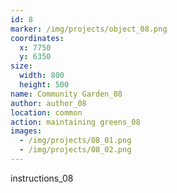 ```yaml
---
id: 8
marker: /img/projects/object_08.png
coordinates:
  x: 7750
  y: 6350
size:
  width: 800
  height: 500
name: Community Garden_08
author: author_08
location: common
action: maintaining greens_08
images:
  - /img/projects/08_01.png
  - /img/projects/08_02.png
---
```


instructions_08

